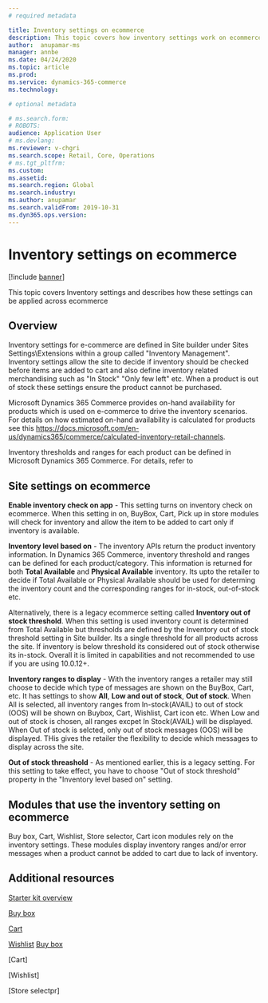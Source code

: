```yaml
---
# required metadata

title: Inventory settings on ecommerce
description: This topic covers how inventory settings work on ecommerce
author:  anupamar-ms
manager: annbe
ms.date: 04/24/2020
ms.topic: article
ms.prod: 
ms.service: dynamics-365-commerce
ms.technology: 

# optional metadata

# ms.search.form: 
# ROBOTS: 
audience: Application User
# ms.devlang: 
ms.reviewer: v-chgri
ms.search.scope: Retail, Core, Operations
# ms.tgt_pltfrm: 
ms.custom: 
ms.assetid: 
ms.search.region: Global
ms.search.industry: 
ms.author: anupamar
ms.search.validFrom: 2019-10-31
ms.dyn365.ops.version: 
---
```


# Inventory settings on ecommerce


[!include [banner](includes/banner.md)]

This topic covers Inventory settings and describes how these settings can be applied across ecommerce

## Overview
Inventory settings for e-commerce are defined in Site builder under Sites Settings\Extensions within a  group called "Inventory Management". Inventory settings allow the site to decide if inventory should be checked before items are added to cart and also define inventory related merchandising such as "In Stock" "Only few left" etc. When a product is out of stock these settings ensure the product cannot be purchased.

Microsoft Dynamics 365 Commerce provides on-hand availability for products which is used on e-commerce to drive the inventory scenarios. For details on how estimated on-hand availability is calculated for products see this  https://docs.microsoft.com/en-us/dynamics365/commerce/calculated-inventory-retail-channels. 

Inventory thresholds and ranges for each product can be defined in Microsoft Dynamics 365 Commerce. For details, refer to 

## Site settings on ecommerce 

**Enable inventory check on app** - This setting turns on inventory check on ecommerce. When this setting in on, BuyBox, Cart, Pick up in store modules will check for inventory and allow the item to be added to cart only if inventory is available.

**Inventory level based on** -   The inventory APIs return the product inventory information. In Dynamics 365 Commerce, inventory threshold and ranges can be defined for each product/category. This information is returned for both **Total Available** and **Physical Available** inventory. Its upto the retailer to decide if Total Available or Physical Available should be used for determing the inventory count and the corresponding ranges for in-stock, out-of-stock etc. 

Alternatively, there is a legacy ecommerce setting called **Inventory out of stock threshold**. When this setting is used inventory count is determined from Total Available but thresholds are defined by the Inventory out of stock threshold setting in Site builder.  Its a single threshold for all products across the site. If inventory is below threshold its considered out of stock otherwise its in-stock. Overall it is limited in capabilities and not recommended to use if you are using 10.0.12+.

**Inventory ranges to display** - With the inventory ranges a retailer may still choose to decide which type of messages are shown on the BuyBox, Cart, etc. It has settings to show **All**, **Low and out of stock**, **Out of stock**. When All is selected, all inventory ranges from In-stock(AVAIL) to out of stock (OOS) will be shown on Buybox, Cart, Wishlist, Cart icon etc. When Low and out of stock is chosen, all ranges excpet In Stock(AVAIL) will be displayed. When Out of stock is selcted, only out of stock messages (OOS) will be displayed. THis gives the retailer the flexibility to decide which messages to display across the site.

**Out of stock threashold**  - As mentioned earlier, this is a legacy setting. For this setting to take effect, you have to choose "Out of stock threshold" property in the "Inventory level based on" setting.

## Modules that use the inventory setting on ecommerce
Buy box, Cart, Wishlist, Store selector, Cart icon modules rely on the inventory settings. These modules display inventory ranges and/or error messages when a product cannot be added to cart due to lack of inventory. 

## Additional resources

[Starter kit overview](starter-kit-overview.md)

[Buy box](add-cart-module.md)

[Cart](add-buy-box.md)

[Wishlist](account-management.md)
[Buy box](add-buy-box.md)

[Cart]

[Wishlist]

[Store selectpr]
